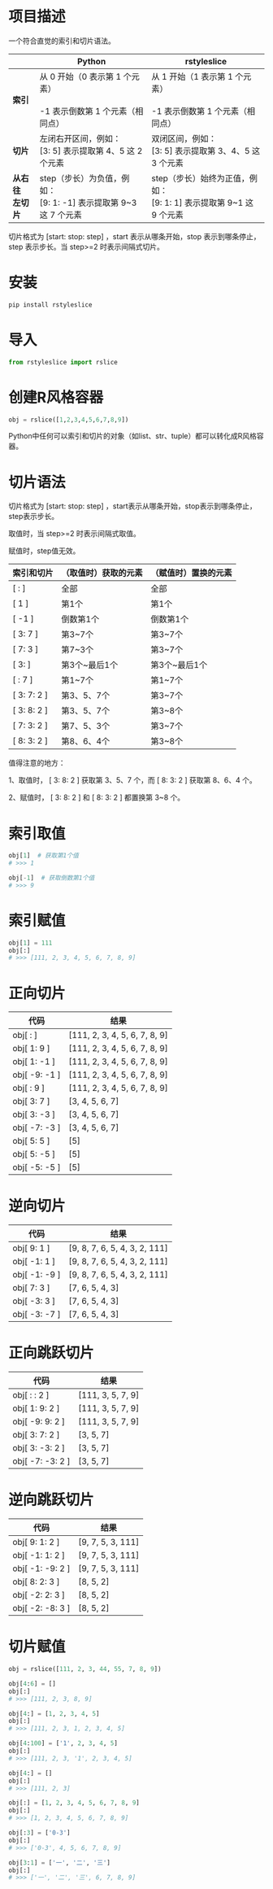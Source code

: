 # 项目描述

一个符合直觉的索引和切片语法。

|                                        | **Python**                                                           | **rstyleslice**                                                      |
| -------------------------------------- | -------------------------------------------------------------------------- | -------------------------------------------------------------------------- |
| **索引**                         | 从 0 开始（0 表示第 1 个元素）<br /><br />-1 表示倒数第 1 个元素（相同点） | 从 1 开始（1 表示第 1 个元素）<br /><br />-1 表示倒数第 1 个元素（相同点） |
| **切片**                         | 左闭右开区间，例如：<br />[3: 5] 表示提取第 4、5 这 2 个元素               | 双闭区间，例如：<br />[3: 5] 表示提取第 3、4、5 这 3 个元素                |
| **从右往**<br />**左切片** | step（步长）为负值，例如：<br />[9: 1: -1] 表示提取第 9~3 这 7 个元素      | step（步长）始终为正值，例如：<br />[9: 1: 1] 表示提取第 9~1 这 9 个元素   |

切片格式为  [start: stop: step]  ，start 表示从哪条开始，stop 表示到哪条停止，step 表示步长。当  step>=2  时表示间隔式切片。

# 安装

```cpp
pip install rstyleslice
```

# 导入

```python
from rstyleslice import rslice
```

# 创建R风格容器

```python
obj = rslice([1,2,3,4,5,6,7,8,9])
```

Python中任何可以索引和切片的对象（如list、str、tuple）都可以转化成R风格容器。

# 切片语法

切片格式为  [start: stop: step]  ，start表示从哪条开始，stop表示到哪条停止，step表示步长。

取值时，当  step>=2  时表示间隔式取值。

赋值时，step值无效。

| **索引和切片** | **（取值时）获取的元素** | **（赋值时）置换的元素** |
| -------------------- | ------------------------------ | ------------------------------ |
| [ : ]                | 全部                           | 全部                           |
| [ 1 ]                | 第1个                          | 第1个                          |
| [ -1 ]               | 倒数第1个                      | 倒数第1个                      |
| [ 3: 7 ]             | 第3~7个                        | 第3~7个                        |
| [ 7: 3 ]             | 第7~3个                        | 第3~7个                        |
| [ 3: ]               | 第3个~最后1个                  | 第3个~最后1个                  |
| [ : 7 ]              | 第1~7个                        | 第1~7个                        |
| [ 3: 7: 2 ]          | 第3、5、7个                    | 第3~7个                        |
| [ 3: 8: 2 ]          | 第3、5、7个                    | 第3~8个                        |
| [ 7: 3: 2 ]          | 第7、5、3个                    | 第3~7个                        |
| [ 8: 3: 2 ]          | 第8、6、4个                    | 第3~8个                        |

值得注意的地方：

1、取值时，  [ 3: 8: 2 ]  获取第  3、5、7  个，而  [ 8: 3: 2 ]  获取第  8、6、4  个。

2、赋值时，  [ 3: 8: 2 ]  和  [ 8: 3: 2 ]  都置换第  3~8  个。

# 索引取值

```python
obj[1]  # 获取第1个值
# >>> 1

obj[-1]  # 获取倒数第1个值
# >>> 9
```

# 索引赋值

```python
obj[1] = 111
obj[:]
# >>> [111, 2, 3, 4, 5, 6, 7, 8, 9]
```

# 正向切片

| 代码          | 结果                          |
| ------------- | ----------------------------- |
| obj[ : ]      | [111, 2, 3, 4, 5, 6, 7, 8, 9] |
| obj[ 1: 9 ]   | [111, 2, 3, 4, 5, 6, 7, 8, 9] |
| obj[ 1: -1 ]  | [111, 2, 3, 4, 5, 6, 7, 8, 9] |
| obj[ -9: -1 ] | [111, 2, 3, 4, 5, 6, 7, 8, 9] |
| obj[ : 9 ]    | [111, 2, 3, 4, 5, 6, 7, 8, 9] |
| obj[ 3: 7 ]   | [3, 4, 5, 6, 7]               |
| obj[ 3: -3 ]  | [3, 4, 5, 6, 7]               |
| obj[ -7: -3 ] | [3, 4, 5, 6, 7]               |
| obj[ 5: 5 ]   | [5]                           |
| obj[ 5: -5 ]  | [5]                           |
| obj[ -5: -5 ] | [5]                           |

# 逆向切片

| 代码          | 结果                          |
| ------------- | ----------------------------- |
| obj[ 9: 1 ]   | [9, 8, 7, 6, 5, 4, 3, 2, 111] |
| obj[ -1: 1 ]  | [9, 8, 7, 6, 5, 4, 3, 2, 111] |
| obj[ -1: -9 ] | [9, 8, 7, 6, 5, 4, 3, 2, 111] |
| obj[ 7: 3 ]   | [7, 6, 5, 4, 3]               |
| obj[ -3: 3 ]  | [7, 6, 5, 4, 3]               |
| obj[ -3: -7 ] | [7, 6, 5, 4, 3]               |

# 正向跳跃切片

| 代码             | 结果              |
| ---------------- | ----------------- |
| obj[ : : 2 ]     | [111, 3, 5, 7, 9] |
| obj[ 1: 9: 2 ]   | [111, 3, 5, 7, 9] |
| obj[ -9: 9: 2 ]  | [111, 3, 5, 7, 9] |
| obj[ 3: 7: 2 ]   | [3, 5, 7]         |
| obj[ 3: -3: 2 ]  | [3, 5, 7]         |
| obj[ -7: -3: 2 ] | [3, 5, 7]         |

# 逆向跳跃切片

| 代码             | 结果              |
| ---------------- | ----------------- |
| obj[ 9: 1: 2 ]   | [9, 7, 5, 3, 111] |
| obj[ -1: 1: 2 ]  | [9, 7, 5, 3, 111] |
| obj[ -1: -9: 2 ] | [9, 7, 5, 3, 111] |
| obj[ 8: 2: 3 ]   | [8, 5, 2]         |
| obj[ -2: 2: 3 ]  | [8, 5, 2]         |
| obj[ -2: -8: 3 ] | [8, 5, 2]         |

# 切片赋值

```python
obj = rslice([111, 2, 3, 44, 55, 7, 8, 9])

obj[4:6] = []
obj[:]
# >>> [111, 2, 3, 8, 9]

obj[4:] = [1, 2, 3, 4, 5]
obj[:]
# >>> [111, 2, 3, 1, 2, 3, 4, 5]

obj[4:100] = ['1', 2, 3, 4, 5]
obj[:]
# >>> [111, 2, 3, '1', 2, 3, 4, 5]

obj[4:] = []
obj[:]
# >>> [111, 2, 3]

obj[:] = [1, 2, 3, 4, 5, 6, 7, 8, 9]
obj[:]
# >>> [1, 2, 3, 4, 5, 6, 7, 8, 9]

obj[:3] = ['0-3']
obj[:]
# >>> ['0-3', 4, 5, 6, 7, 8, 9]

obj[3:1] = ['一', '二', '三']
obj[:]
# >>> ['一', '二', '三', 6, 7, 8, 9]
```
